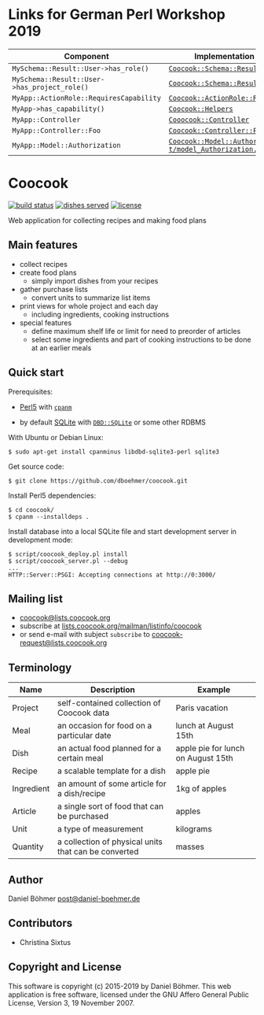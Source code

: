 # Links for German Perl Workshop 2019

| Component | Implementation in Coocook |
| --- | --- |
| `MySchema::Result::User->has_role()` | [`Coocook::Schema::Result::User`](lib/Coocook/Schema/Result/User.pm#L88) |
| `MySchema::Result::User->has_project_role()` | [`Coocook::Schema::Result::User`](lib/Coocook/Schema/Result/User.pm#L102) |
| `MyApp::ActionRole::RequiresCapability` | [`Coocook::ActionRole::RequiresCapability`](lib/Coocook/ActionRole/RequiresCapability.pm) |
| `MyApp->has_capability()` | [`Coocook::Helpers`](lib/Coocook/Helpers.pm#L56) |
| `MyApp::Controller` | [`Cooocook::Controller`](lib/Coocook/Controller.pm#L12) |
| `MyApp::Controller::Foo` | [`Coocook::Controller::Project`](lib/Coocook/Controller/Project.pm) |
| `MyApp::Model::Authorization` | [`Coocook::Model::Authorization`](lib/Coocook/Model/Authorization.pm) <br> [`t/model_Authorization.t`](t/model_Authorization.t) |

# Coocook

[![build status](https://travis-ci.org/dboehmer/coocook.svg?branch=master)](https://travis-ci.org/dboehmer/coocook)
[![dishes served](https://coocook.org/badge/dishes_served.svg)](https://coocook.org/statistics)
[![license](https://img.shields.io/github/license/dboehmer/coocook.svg)](https://github.com/dboehmer/coocook/blob/master/LICENSE)

Web application for collecting recipes and making food plans

## Main features

* collect recipes
* create food plans
    * simply import dishes from your recipes
* gather purchase lists
    * convert units to summarize list items
* print views for whole project and each day
    * including ingredients, cooking instructions
* special features
    * define maximum shelf life or limit for need to preorder of articles
    * select some ingredients and part of cooking instructions to be done at an earlier meals

## Quick start

Prerequisites:

* [Perl5](https://www.perl.org/get.html)
  with [`cpanm`](https://metacpan.org/pod/App::cpanminus#INSTALLATION)

* by default [SQLite](https://www.sqlite.org/)
  with [`DBD::SQLite`](https://metacpan.org/pod/DBD::SQLite)
  or some other RDBMS

With Ubuntu or Debian Linux:

    $ sudo apt-get install cpanminus libdbd-sqlite3-perl sqlite3

Get source code:

    $ git clone https://github.com/dboehmer/coocook.git

Install Perl5 dependencies:

    $ cd coocook/
    $ cpanm --installdeps .

Install database into a local SQLite file and start development server in development mode:

    $ script/coocook_deploy.pl install
    $ script/coocook_server.pl --debug
    ...
    HTTP::Server::PSGI: Accepting connections at http://0:3000/

## Mailing list

* <coocook@lists.coocook.org>
* subscribe at [lists.coocook.org/mailman/listinfo/coocook](https://lists.coocook.org/mailman/listinfo/coocook)
* or send e-mail with subject `subscribe` to
[coocook-request@lists.coocook.org](mailto:coocook-request@lists.coocook.org?subject=subscribe)

## Terminology

| Name | Description | Example |
| --- | --- | --- |
| Project | self-contained collection of Coocook data | Paris vacation |
| Meal | an occasion for food on a particular date | lunch at August 15th |
| Dish | an actual food planned for a certain meal | apple pie for lunch on August 15th |
| Recipe | a scalable template for a dish | apple pie |
| Ingredient | an amount of some article for a dish/recipe | 1kg of apples |
| Article | a single sort of food that can be purchased | apples |
| Unit | a type of measurement | kilograms
| Quantity | a collection of physical units that can be converted | masses

## Author

Daniel Böhmer <post@daniel-boehmer.de>

## Contributors

* Christina Sixtus

## Copyright and License

This software is copyright (c) 2015-2019 by Daniel Böhmer.
This web application is free software, licensed under the GNU Affero General Public License, Version 3, 19 November 2007.
